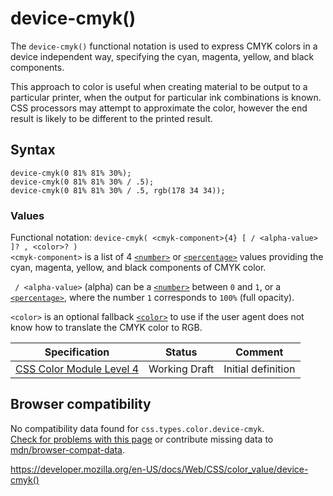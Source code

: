# device-cmyk()

The `device-cmyk()` functional notation is used to express CMYK colors in a device independent way, specifying the cyan, magenta, yellow, and black components.

This approach to color is useful when creating material to be output to a particular printer, when the output for particular ink combinations is known. CSS processors may attempt to approximate the color, however the end result is likely to be different to the printed result.

## Syntax

    device-cmyk(0 81% 81% 30%);
    device-cmyk(0 81% 81% 30% / .5);
    device-cmyk(0 81% 81% 30% / .5, rgb(178 34 34));

### Values

Functional notation: `device-cmyk( <cmyk-component>{4} [ / <alpha-value> ]? , <color>? )`  
`<cmyk-component>` is a list of 4 [`<number>`](../number) or [`<percentage>`](../percentage) values providing the cyan, magenta, yellow, and black components of CMYK color.

` / <alpha-value>` (alpha) can be a [`<number>`](../number) between `0` and `1`, or a [`<percentage>`](../percentage), where the number `1` corresponds to `100%` (full opacity).

`<color>` is an optional fallback [`<color>`](../color_value) to use if the user agent does not know how to translate the CMYK color to RGB.

<table><thead><tr class="header"><th>Specification</th><th>Status</th><th>Comment</th></tr></thead><tbody><tr class="odd"><td><a href="https://drafts.csswg.org/css-color/#device-cmyk">CSS Color Module Level 4</a></td><td><span class="spec-wd">Working Draft</span></td><td>Initial definition</td></tr></tbody></table>

## Browser compatibility

No compatibility data found for `css.types.color.device-cmyk`.  
[Check for problems with this page](#on-github) or contribute missing data to [mdn/browser-compat-data](https://github.com/mdn/browser-compat-data).

<a href="https://developer.mozilla.org/en-US/docs/Web/CSS/color_value/device-cmyk()" class="_attribution-link">https://developer.mozilla.org/en-US/docs/Web/CSS/color_value/device-cmyk()</a>
